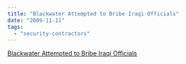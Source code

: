 ```yaml
---
title: "Blackwater Attempted to Bribe Iraqi Officials"
date: "2009-11-11"
tags: 
  - "security-contractors"
---
```


[Blackwater Attempted to Bribe Iraqi Officials](https://www.thenation.com/article/blackwater-attempted-bribe-iraqi-officials/)
